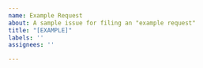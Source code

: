 ```yaml
---
name: Example Request
about: A sample issue for filing an "example request"
title: "[EXAMPLE]"
labels: ''
assignees: ''

---
```




